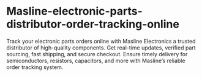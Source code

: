 # Masline-electronic-parts-distributor-order-tracking-online
Track your electronic parts orders online with Masline Electronics a trusted distributor of high-quality components. Get real-time updates, verified part sourcing, fast shipping, and secure checkout. Ensure timely delivery for semiconductors, resistors, capacitors, and more with Masline’s reliable order tracking system.

